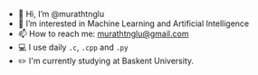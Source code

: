 - 👋 Hi, I’m @murathtnglu
- 👀 I’m interested in Machine Learning and Artificial Intelligence
- 📫 How to reach me: murathtnglu@gmail.com
- 💻 I use daily ```.c```, ```.cpp``` and ```.py```
- ✏️ I'm currently studying at Baskent University.
<!---
murathtnglu/murathtnglu is a ✨ special ✨ repository because its `README.md` (this file) appears on your GitHub profile.
You can click the Preview link to take a look at your changes.
--->
